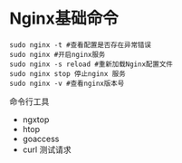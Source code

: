 # Nginx基础命令

```
sudo nginx -t #查看配置是否存在异常错误
sudo nginx #开启nginx服务
sudo nginx -s reload #重新加载Nginx配置文件
sudo nginx stop 停止nginx 服务
sudo nginx -v #查看nginx版本号
```

命令行工具

* ngxtop 
* htop
* goaccess
* curl 测试请求



